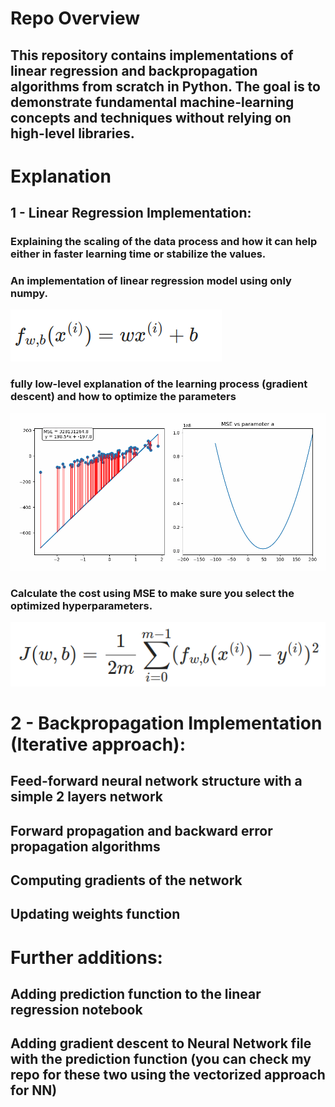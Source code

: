 # Repo Overview
## This repository contains implementations of linear regression and backpropagation algorithms from scratch in Python. The goal is to demonstrate fundamental machine-learning concepts and techniques without relying on high-level libraries.

# Explanation
## 1 - Linear Regression Implementation:
### Explaining the scaling of the data process and how it can help either in faster learning time or stabilize the values.
### An implementation of linear regression model using only numpy.
![alt text](https://github.com/MAAF1/Educational-some-ML-algorithms-from-scratch/blob/main/linearform11.png)
### fully low-level explanation of the learning process (gradient descent) and how to optimize the parameters
![alt text](https://github.com/MAAF1/Educational-some-ML-algorithms-from-scratch/blob/main/gradient_descent_parameter_a.gif)
### Calculate the cost using MSE to make sure you select the optimized hyperparameters.
![alt text](https://github.com/MAAF1/Educational-some-ML-algorithms-from-scratch/blob/main/costform.png)
# 2 - Backpropagation Implementation (Iterative approach):
## Feed-forward neural network structure with a simple 2 layers network 
## Forward propagation and backward error propagation algorithms
## Computing gradients of the network 
## Updating weights function 
# Further additions:
## Adding prediction function to the linear regression notebook 
## Adding gradient descent to Neural Network file with the prediction function (you can check my repo for these two using the vectorized approach for NN)

